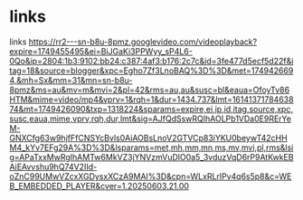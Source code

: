 # links
links
https://rr2---sn-b8u-8pmz.googlevideo.com/videoplayback?expire=1749455495&ei=BiJGaKi3PPWyy_sP4L6-0Qo&ip=2804:1b3:9102:bb24:c387:4af3:b176:2c7c&id=3fe477d5ecf5d22f&itag=18&source=blogger&xpc=Egho7Zf3LnoBAQ%3D%3D&met=1749426694,&mh=Sx&mm=31&mn=sn-b8u-8pmz&ms=au&mv=m&mvi=2&pl=42&rms=au,au&susc=bl&eaua=OfoyTv86HTM&mime=video/mp4&vprv=1&rqh=1&dur=1434.737&lmt=1614137178463874&mt=1749426090&txp=1318224&sparams=expire,ei,ip,id,itag,source,xpc,susc,eaua,mime,vprv,rqh,dur,lmt&sig=AJfQdSswRQIhAOLPb1VDa0E9RErYeM-GNXCfg63w9hjfFfCNSYcBvls0AiAOBsLnoV2GTVCp83iYKU0beywT42cHHM4_kYv7EFg29A%3D%3D&lsparams=met,mh,mm,mn,ms,mv,mvi,pl,rms&lsig=APaTxxMwRgIhAMTw6MkVZ3jYNVzmVuDlO0a5_3vduzVqD6rP9AtKwkEBAiEAvvshu9hQ74V2IId-oZnC99UMwVZcxXGDysxXCzA9MAI%3D&cpn=WLxRLrlPv4q6s5p8&c=WEB_EMBEDDED_PLAYER&cver=1.20250603.21.00

